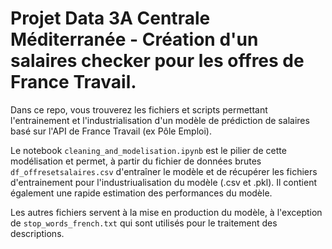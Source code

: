 # Projet Data 3A Centrale Méditerranée - Création d'un salaires checker pour les offres de France Travail.

Dans ce repo, vous trouverez les fichiers et scripts permettant l'entrainement et l'industrialisation d'un modèle de prédiction de salaires basé sur l'API de France Travail (ex Pôle Emploi).

Le notebook `cleaning_and_modelisation.ipynb` est le pilier de cette modélisation et permet, à partir du fichier de données brutes `df_offresetsalaires.csv` d'entraîner le modèle et de récupérer les fichiers d'entrainement pour l'industriualisation du modèle (.csv et .pkl). Il contient également une rapide estimation des performances du modèle.

Les autres fichiers servent à la mise en production du modèle, à l'exception de `stop_words_french.txt` qui sont utilisés pour le traitement des descriptions.

